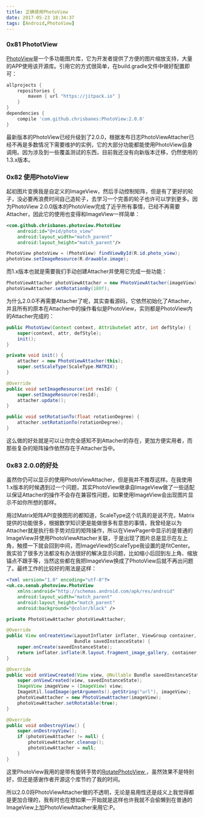 ```yaml
---
title: 正确使用PhotoView
date: 2017-05-23 18:34:37
tags: [Android,PhotoView]
---
```


### 0x81 PhototView
[PhotoView](https://github.com/chrisbanes/PhotoView)是一个多功能图片库，它为开发者提供了方便的图片缩放支持，大量的APP使用该开源库。引用它的方式很简单，在build.gradle文件中做好配置即可：
```Groovy
allprojects {
	repositories {
        maven { url "https://jitpack.io" }
    }
}
dependencies {
    compile 'com.github.chrisbanes:PhotoView:2.0.0'
}
```
最新版本的PhotoView已经升级到了2.0.0，根据发布日志PhotoViewAttacher已经不再是多数情况下需要维护的实例，它的大部分功能都能使用PhotoView自身调用。因为涉及到一些覆盖测试的东西，目前我还没有向新版本迁移，仍然使用的1.3.x版本。

### 0x82 使用PhotoView
起初图片变换我是自定义的ImageView，然后手动控制矩阵，但是有了更好的轮子，没必要再浪费时间自己造轮子，去学习一个完善的轮子也许可以学到更多。因为PhotoView 2.0.0版本的PhotoView完成了近乎所有事情，已经不再需要Attacher，因此它的使用也变得和ImageView一样简单：
```XML
<com.github.chrisbanes.photoview.PhotoView
    android:id="@+id/photo_view"
    android:layout_width="match_parent"
    android:layout_height="match_parent"/>
```
```Java
PhotoView photoView = (PhotoView) findViewById(R.id.photo_view);
photoView.setImageResource(R.drawable.image);
```
而1.x版本也就是需要我们手动创建Attacher并使用它完成一些功能：
```Java
PhotoViewAttacher photoViewAttacher = new PhotoViewAttacher(imageView);
photoViewAttacher.setRotationBy(180f);
```
为什么2.0.0不再需要Attacher了呢，其实查看源码，它依然初始化了Attacher，并且所有的原本在Attacher中的操作看似是PhotoView，实则都是PhotoView内的Attacher完成的：
```Java
public PhotoView(Context context, AttributeSet attr, int defStyle) {
    super(context, attr, defStyle);
    init();
}

private void init() {
    attacher = new PhotoViewAttacher(this);
    super.setScaleType(ScaleType.MATRIX);
}

@Override
public void setImageResource(int resId) {
    super.setImageResource(resId);
    attacher.update();
}

public void setRotationTo(float rotationDegree) {
    attacher.setRotationTo(rotationDegree);
}
```
这么做的好处就是可以让你完全感知不到Attacher的存在，更加方便实用者，而那些复杂的矩阵操作依然存在于Attacher当中。

### 0x83 2.0.0的好处
虽然你仍可以显示的使用PhotoViewAttacher，但是我并不推荐这样。在我使用1.x版本的时候遇到过一个问题，其实PhotoView继承自ImageView做了一些适配以保证Attacher的操作不会存在兼容性问题，如果使用ImageView会出现图片显示不如你所想的那样。

用过Matrix矩阵API变换图形的都知道，ScaleType这个坑真的是说不完，Matrix提供的功能很多，根据数学知识更是能做很多有意思的事情，我曾经是以为Attacher就是执行些手势对应的矩阵操作，所以在ViewPager中显示的是普通的ImageView并使用PhotoViewAttacher关联，于是出现了图片总是显示在左上角，触摸一下就会回到中间，而ImageView的ScaleType我设置的是fitCenter。我实验了很多方法都没有办法很好的解决显示问题，比如缩小后回到左上角、缩放锚点不跟手等，当然这些都在我把ImageView换成了PhotoView后就不再出问题了。最终工作的比较好的用法是这样：
```XML
<?xml version="1.0" encoding="utf-8"?>
<uk.co.senab.photoview.PhotoView
    xmlns:android="http://schemas.android.com/apk/res/android"
    android:layout_width="match_parent"
    android:layout_height="match_parent"
    android:background="@color/black" />
```
```Java
private PhotoViewAttacher photoViewAttacher;

@Override
public View onCreateView(LayoutInflater inflater, ViewGroup container,
                         Bundle savedInstanceState) {
    super.onCreate(savedInstanceState);
    return inflater.inflate(R.layout.fragment_image_gallery, container, false);
}

@Override
public void onViewCreated(View view, @Nullable Bundle savedInstanceState) {
    super.onViewCreated(view, savedInstanceState);
    ImageView imageView = (ImageView) view;
    ImageUtil.loadImage(getArguments().getString("url"), imageView);
    photoViewAttacher = new PhotoViewAttacher(imageView);
    photoViewAttacher.setRotatable(true);
}

@Override
public void onDestroyView() {
    super.onDestroyView();
    if (photoViewAttacher != null) {
        photoViewAttacher.cleanup();
        photoViewAttacher = null;
    }
}
```
这里PhotoView我用的是带有旋转手势的[RotatePhotoView
](https://github.com/ChenSiLiang/RotatePhotoView)，虽然效果不是特别好，但还是感谢作者开源这个库节约了我的时间。

所以2.0.0将PhotoViewAttacher做的不透明，无论是易用性还是歧义上我觉得都是更加合理的，我有时也在想如果一开始就是这样也许我就不会偷懒到在普通的ImageView上加PhotoViewAttacher来用它:P。
